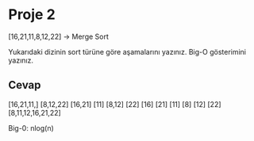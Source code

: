 # Proje 2
[16,21,11,8,12,22] -> Merge Sort

Yukarıdaki dizinin sort türüne göre aşamalarını yazınız.
Big-O gösterimini yazınız.

## Cevap
[16,21,11,]    [8,12,22]
[16,21] [11]    [8,12] [22]
[16] [21] [11]    [8] [12] [22]
[8,11,12,16,21,22]

Big-0: nlog(n)